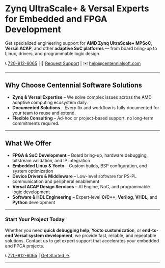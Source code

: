 # Zynq UltraScale+ & Versal Experts for Embedded and FPGA Development

Get specialized engineering support for **AMD Zynq UltraScale+ MPSoC**, **Versal ACAP**, and other **adaptive SoC platforms** — from board bring-up to Linux, drivers, and programmable logic design.

📞 [720-912-6065](tel:720-912-6065)  &#124;  📝 [Request Support](/contact/)  &#124;  ✉️  [help@centennialsoft.com](mailto:help@centennialsoft.com?subject=Support%20Request)

---

## Why Choose Centennial Software Solutions

* **Zynq & Versal Expertise** – We solve complex issues across the AMD adaptive computing ecosystem daily.
* **Documented Solutions** – Every fix and workflow is fully documented for your team to reuse and extend.
* **Flexible Consulting** – Ad-hoc or project-based support, no long-term commitments required.

---

## What We Offer

* **FPGA & SoC Development** – Board bring-up, hardware debugging, bitstream validation, and IP integration
* **Embedded Linux & Yocto** – Custom builds, BSP configuration, and system optimization
* **Device Drivers & Middleware** – Low-level software for PS-PL communication and peripheral enablement
* **Versal ACAP Design Services** – AI Engine, NoC, and programmable logic development
* **Software & HDL Engineering** – Expert-level **C/C++**, **Verilog**, **VHDL**, and **Python** development

---

### Start Your Project Today

Whether you need **quick debugging help**, **Yocto customization**, or **end-to-end Versal system development**, we provide fast, reliable, and repeatable solutions.
Contact us to get expert support that accelerates your embedded and FPGA projects.

📞 [720-912-6065](tel:720-912-6065)  &#124;  [Get Started →](/contact/)

---

